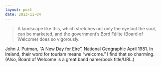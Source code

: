 ```yaml
---
layout: post
date: 2013-11-04
---
```


>A landscape like this, which stretches not only the eye but the soul, can be marketed, and the government’s Bord Fáilte (Board of Welcome) does so vigorously. 

John J. Putman, “A New Day for Eire”, National Geographic April 1981. In Ireland, their word for tourism means “welcome.” I find that so charming. (Also, Board of Welcome is a great band name/book title/URL.) 

